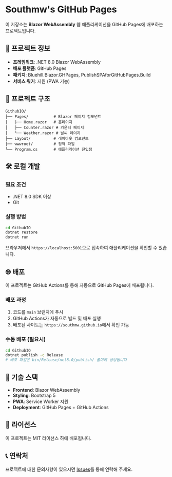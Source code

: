 # Southmw's GitHub Pages

이 저장소는 **Blazor WebAssembly** 웹 애플리케이션을 GitHub Pages에 배포하는 프로젝트입니다.

## 🚀 프로젝트 정보

- **프레임워크**: .NET 8.0 Blazor WebAssembly
- **배포 플랫폼**: GitHub Pages
- **패키지**: Bluehill.Blazor.GHPages, PublishSPAforGitHubPages.Build
- **서비스 워커**: 지원 (PWA 기능)

## 📁 프로젝트 구조

```
GithubIO/
├── Pages/           # Blazor 페이지 컴포넌트
│   ├── Home.razor   # 홈페이지
│   ├── Counter.razor # 카운터 페이지
│   └── Weather.razor # 날씨 페이지
├── Layout/          # 레이아웃 컴포넌트
├── wwwroot/         # 정적 파일
└── Program.cs       # 애플리케이션 진입점
```

## 🛠️ 로컬 개발

### 필요 조건
- .NET 8.0 SDK 이상
- Git

### 실행 방법
```bash
cd GithubIO
dotnet restore
dotnet run
```

브라우저에서 `https://localhost:5001`으로 접속하여 애플리케이션을 확인할 수 있습니다.

## 🌐 배포

이 프로젝트는 GitHub Actions를 통해 자동으로 GitHub Pages에 배포됩니다.

### 배포 과정
1. 코드를 `main` 브랜치에 푸시
2. GitHub Actions가 자동으로 빌드 및 배포 실행
3. 배포된 사이트는 `https://southmw.github.io`에서 확인 가능

### 수동 배포 (필요시)
```bash
cd GithubIO
dotnet publish -c Release
# 배포 파일은 bin/Release/net8.0/publish/ 폴더에 생성됩니다
```

## 🔧 기술 스택

- **Frontend**: Blazor WebAssembly
- **Styling**: Bootstrap 5
- **PWA**: Service Worker 지원
- **Deployment**: GitHub Pages + GitHub Actions

## 📝 라이선스

이 프로젝트는 MIT 라이선스 하에 배포됩니다.

## 📞 연락처

프로젝트에 대한 문의사항이 있으시면 [Issues](https://github.com/southmw/southmw.github.io/issues)를 통해 연락해 주세요.
